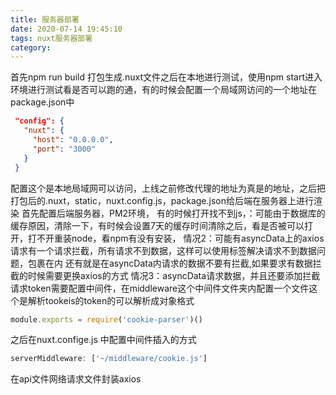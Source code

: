 ```yaml
---
title: 服务器部署
date: 2020-07-14 19:45:10
tags: nuxt服务器部署
category:
---
```

首先npm run build 打包生成.nuxt文件之后在本地进行测试，使用npm start进入环境进行测试看是否可以跑的通，有的时候会配置一个局域网访问的一个地址在package.json中
<!-- more -->
 ```json
  "config": {
    "nuxt": {
      "host": "0.0.0.0",
      "port": "3000"
    }
  }
```
配置这个是本地局域网可以访问，上线之前修改代理的地址为真是的地址，之后把打包后的.nuxt，static，nuxt.config.js，package.json给后端在服务器上进行渲染
首先配置后端服务器，PM2环境，
有的时候打开找不到js，：可能由于数据库的缓存原因，清除一下，有时候会设置7天的缓存时间清除之后，看是否被可以打开，打不开重装node，看npm有没有安装，
情况2：可能有asyncData上的axios请求有一个请求拦截，所有请求不到数据，这样可以使用标签解决请求不到数据问题，<cilent-only></cilent-only>包裹在内
还有就是在asyncData内请求的数据不要有拦截,如果要求有数据拦截的时候需要更换axios的方式
情况3：asyncData请求数据，并且还要添加拦截请求token需要配置中间件，在middleware这个中间件文件夹内配置一个文件这个是解析tookeis的token的可以解析成对象格式
```js
module.exports = require('cookie-parser')()
```
之后在nuxt.confige.js
中配置中间件插入的方式    
```js
serverMiddleware: ['~/middleware/cookie.js']
```

在api文件网络请求文件封装axios
```js


```


